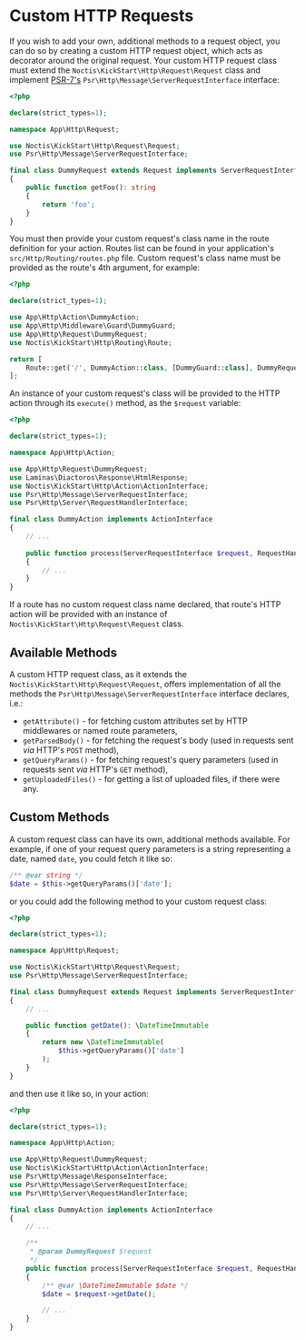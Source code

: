 # Custom HTTP Requests

If you wish to add your own, additional methods to a request object, you can do so by creating a custom HTTP request
object, which acts as decorator around the original request. Your custom HTTP request class must extend the
`Noctis\KickStart\Http\Request\Request` class and implement [PSR-7's](https://www.php-fig.org/psr/psr-7/) 
`Psr\Http\Message\ServerRequestInterface` interface:

```php
<?php

declare(strict_types=1);

namespace App\Http\Request;

use Noctis\KickStart\Http\Request\Request;
use Psr\Http\Message\ServerRequestInterface;

final class DummyRequest extends Request implements ServerRequestInterface
{
    public function getFoo(): string
    {
        return 'foo';
    }
}
```

You must then provide your custom request's class name in the route definition for your action. Routes list can be found
in your application's `src/Http/Routing/routes.php` file. Custom request's class name must be provided as the route's
4th argument, for example:

```php
<?php

declare(strict_types=1);

use App\Http\Action\DummyAction;
use App\Http\Middleware\Guard\DummyGuard;
use App\Http\Request\DummyRequest;
use Noctis\KickStart\Http\Routing\Route;

return [
    Route::get('/', DummyAction::class, [DummyGuard::class], DummyRequest::class),
];
```

An instance of your custom request's class will be provided to the HTTP action through its `execute()` method, as the
`$request` variable:

```php
<?php

declare(strict_types=1);

namespace App\Http\Action;

use App\Http\Request\DummyRequest;
use Laminas\Diactoros\Response\HtmlResponse;
use Noctis\KickStart\Http\Action\ActionInterface;
use Psr\Http\Message\ServerRequestInterface;
use Psr\Http\Server\RequestHandlerInterface;

final class DummyAction implements ActionInterface
{
    // ...
    
    public function process(ServerRequestInterface $request, RequestHandlerInterface $handler): HtmlResponse
    {
        // ...
    }
}
```

If a route has no custom request class name declared, that route's HTTP action will be provided with an instance of
`Noctis\KickStart\Http\Request\Request` class.

## Available Methods

A custom HTTP request class, as it extends the `Noctis\KickStart\Http\Request\Request`, offers implementation of all the 
methods the `Psr\Http\Message\ServerRequestInterface` interface declares, i.e.:

* `getAttribute()` - for fetching custom attributes set by HTTP middlewares or named route parameters,
* `getParsedBody()` - for fetching the request's body (used in requests sent _via_ HTTP's `POST` method),
* `getQueryParams()` - for fetching request's query parameters (used in requests sent _via_ HTTP's `GET` method),
* `getUploadedFiles()` - for getting a list of uploaded files, if there were any.

## Custom Methods

A custom request class can have its own, additional methods available. For example, if one of your request query 
parameters is a string representing a date, named `date`, you could fetch it like so:

```php
/** @var string */
$date = $this->getQueryParams()['date'];
```

or you could add the following method to your custom request class:

```php
<?php

declare(strict_types=1);

namespace App\Http\Request;

use Noctis\KickStart\Http\Request\Request;
use Psr\Http\Message\ServerRequestInterface;

final class DummyRequest extends Request implements ServerRequestInterface
{
    // ...

    public function getDate(): \DateTimeImmutable
    {
        return new \DateTimeImmutable(
            $this->getQueryParams()['date']
        );
    }
}

```

and then use it like so, in your action:

```php
<?php

declare(strict_types=1);

namespace App\Http\Action;

use App\Http\Request\DummyRequest;
use Noctis\KickStart\Http\Action\ActionInterface;
use Psr\Http\Message\ResponseInterface;
use Psr\Http\Message\ServerRequestInterface;
use Psr\Http\Server\RequestHandlerInterface;

final class DummyAction implements ActionInterface
{
    // ...

    /**
     * @param DummyRequest $request
     */
    public function process(ServerRequestInterface $request, RequestHandlerInterface $handler): ResponseInterface
    {
        /** @var \DateTimeImmutable $date */
        $date = $request->getDate();

        // ...
    }
}
```
